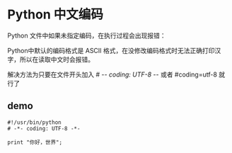 # Python 中文编码

Python 文件中如果未指定编码，在执行过程会出现报错：

Python中默认的编码格式是 ASCII 格式，在没修改编码格式时无法正确打印汉字，所以在读取中文时会报错。

解决方法为只要在文件开头加入 # -*- coding: UTF-8 -*- 或者 #coding=utf-8 就行了


## demo

```
#!/usr/bin/python
# -*- coding: UTF-8 -*-
 
print "你好，世界";
```

